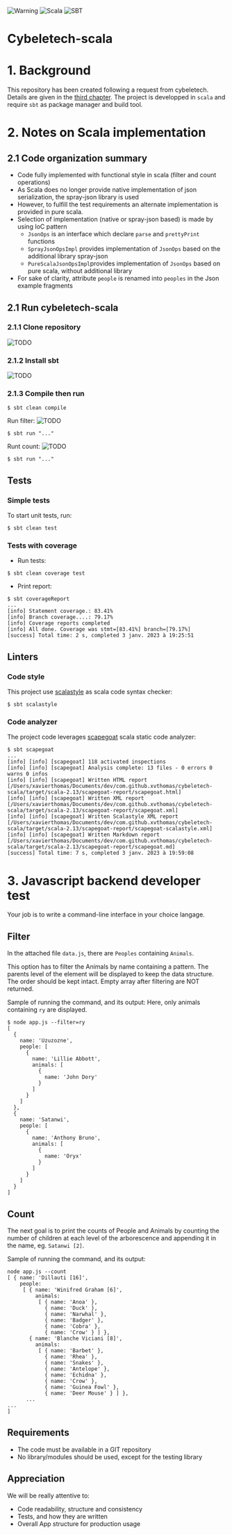 ![Warning](https://img.shields.io/badge/%20-Uncompleted!-orange)
![Scala](https://img.shields.io/badge/%20-scala-red)
![SBT](https://img.shields.io/badge/%20-sbt-lightgray)

# Cybeletech-scala

# 1. Background

This repository has been created following a request from cybeletech. Details are given in the [third chapter](#request).
The project is developped in `scala` and require `sbt` as package manager and build tool.

# 2. Notes on Scala implementation

## 2.1 Code organization summary

- Code fully implemented with functional style in scala (filter and count operations)
- As Scala does no longer provide native implementation of json serialization, the spray-json library is used
- However, to fulfill the test requirements an alternate implementation is provided in pure scala. 
- Selection of implementation (native or spray-json based) is made by using IoC pattern
  * `JsonOps` is an interface which declare `parse` and `prettyPrint` functions
  * `SprayJsonOpsImpl` provides implementation of `JsonOps` based on the additional library spray-json
  * `PureScalaJsonOpsImpl`provides implementation of `JsonOps` based on pure scala, without additional library
- For sake of clarity, attribute `people` is renamed into `peoples` in the Json example fragments

## 2.1 Run cybeletech-scala

### 2.1.1 Clone repository

![TODO](https://img.shields.io/badge/%20-TODO-red)

### 2.1.2 Install sbt

![TODO](https://img.shields.io/badge/%20-TODO-red)

### 2.1.3 Compile then run
```shell script
$ sbt clean compile
```
Run filter: ![TODO](https://img.shields.io/badge/%20-TODO-red)
```shell script
$ sbt run "..."
```
Runt count: ![TODO](https://img.shields.io/badge/%20-TODO-red)
```shell script
$ sbt run "..."
```

## Tests

### Simple tests
To start unit tests, run:
```shell script
$ sbt clean test
```

### Tests with coverage
- Run tests:
```shell script
$ sbt clean coverage test
```
- Print report:
```shell script
$ sbt coverageReport
...
[info] Statement coverage.: 83.41%
[info] Branch coverage....: 79.17%
[info] Coverage reports completed
[info] All done. Coverage was stmt=[83.41%] branch=[79.17%]
[success] Total time: 2 s, completed 3 janv. 2023 à 19:25:51
```

## Linters

### Code style
This project use [scalastyle](http://www.scalastyle.org) as scala code syntax checker:
```shell script
$ sbt scalastyle
```

### Code analyzer
The project code leverages [scapegoat](https://github.com/scapegoat-scala/scapegoat) scala static code analyzer:
```shell script
$ sbt scapegoat
...
[info] [info] [scapegoat] 118 activated inspections
[info] [info] [scapegoat] Analysis complete: 13 files - 0 errors 0 warns 0 infos
[info] [info] [scapegoat] Written HTML report [/Users/xavierthomas/Documents/dev/com.github.xvthomas/cybeletech-scala/target/scala-2.13/scapegoat-report/scapegoat.html]
[info] [info] [scapegoat] Written XML report [/Users/xavierthomas/Documents/dev/com.github.xvthomas/cybeletech-scala/target/scala-2.13/scapegoat-report/scapegoat.xml]
[info] [info] [scapegoat] Written Scalastyle XML report [/Users/xavierthomas/Documents/dev/com.github.xvthomas/cybeletech-scala/target/scala-2.13/scapegoat-report/scapegoat-scalastyle.xml]
[info] [info] [scapegoat] Written Markdown report [/Users/xavierthomas/Documents/dev/com.github.xvthomas/cybeletech-scala/target/scala-2.13/scapegoat-report/scapegoat.md]
[success] Total time: 7 s, completed 3 janv. 2023 à 19:59:08
```

# <a name="request"></a> 3. Javascript backend developer test

Your job is to write a command-line interface in your choice langage.

## Filter
In the attached file `data.js`, there are `Peoples` containing `Animals`.

This option has to filter the Animals by name containing a pattern. The parents level of the element will be displayed to keep the data structure. The order should be kept intact.
Empty array after filtering are NOT returned.

Sample of running the command, and its output:
Here, only animals containing `ry` are displayed.

```shell script
$ node app.js --filter=ry
[
  {
    name: 'Uzuzozne',
    people: [
      {
        name: 'Lillie Abbott',
        animals: [
          {
            name: 'John Dory'
          }
        ]
      }
    ]
  },
  {
    name: 'Satanwi',
    people: [
      {
        name: 'Anthony Bruno',
        animals: [
          {
            name: 'Oryx'
          }
        ]
      }
    ]
  }
]
```

## Count

The next goal is to print the counts of People and Animals by counting the number of children at each level of the arborescence and appending it in the name, eg. `Satanwi [2]`.

Sample of running the command, and its output:

```shell script
node app.js --count
[ { name: 'Dillauti [16]',
    people:
     [ { name: 'Winifred Graham [6]',
         animals:
          [ { name: 'Anoa' },
            { name: 'Duck' },
            { name: 'Narwhal' },
            { name: 'Badger' },
            { name: 'Cobra' },
            { name: 'Crow' } ] },
       { name: 'Blanche Viciani [8]',
         animals:
          [ { name: 'Barbet' },
            { name: 'Rhea' },
            { name: 'Snakes' },
            { name: 'Antelope' },
            { name: 'Echidna' },
            { name: 'Crow' },
            { name: 'Guinea Fowl' },
            { name: 'Deer Mouse' } ] },
      ...
...
]
```

## Requirements

- The code must be available in a GIT repository
- No library/modules should be used, except for the testing library

## Appreciation

We will be really attentive to:

- Code readability, structure and consistency
- Tests, and how they are written
- Overall App structure for production usage
